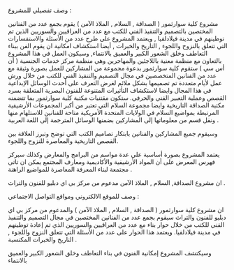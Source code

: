 وصف تفصيلي للمشروع :

مشروع كلية سوارثمور ( الصداقة , السلام , الملاذ الآمن ) يقوم بجمع عدد من الفنانين المختصين بالتصميم والتنفيذ الفني للكتب مع عدد من العراقيين والسوريين الذين تم توطينهم في مدينة فيلادلفيا , ويعتمد المشروع على طرح عدد من الأسئلة والاستفسارات التي تتعلق بالنزوح واللجوء , التاريخ والخبرات , أيضا استكشاف امكانية ان يقوم الفن ببناء التعاطف وخلق الشعور الكبير والعميق بالانتماء,
وسيكون العمل في هذا المشروع بالتعاون مع منظمة معنية باللاجئين والمهاجرين وهي منظمة مركز خدمات الجنسية ( أن أس سي )
ستقوم كلية سوارثمور بدعوة مجموعة من المشاركين للعمل بصورة وثيقة مع عدد من الفنانين المتخصصين في مجال التصميم والتنفيذ الفني للكتب من خلال ورش عمل لأيام متعددة تم تصميمها بشكل ملائم لغرض التعرف على أحدث الوسائل الإبداعية في هذا المجال وايضا  لاستكشاف التأثيرات المتنوعة  للفنون البصرية المتعلقة بسرد القصص وعملية التعبير الفني والحرفي.
ستكون مقتنيات مكتبة كلية سوارثمور بما تتضمنه مكتبة الصداقة التاريخية وايضا مجموعة السلام التي تعتبر من أكبر المجموعات الأرشيفية المرتبطة بمواضيع السلام في الولايات المتحدة الأمريكية  متاحة للفنانين للاستلهام منها ونقل قسم من معلوماتها إلى المشاركين بضمنها الوسائل المترجمة إلى اللغة العربية .

وسيقوم جميع المشاركين والفنانين بابتكار تصاميم الكتب التي توضح وتبرز العلاقة بين القصص التاريخية والمعاصرة للنزوح واللجوء.

يعتمد المشروع بصورة أساسية على عدة مواسم  من البرامج والمعارض وكذلك سيركز فهرس المعرض على أن  المواد الأرشيفية والأكاديمية ومعارف المجتمع يمكن ان تاتي مجتمعة لبناء المعرفة المعاصرة للمواضيع الراهنة .

ان مشروع الصداقة, السلام , الملاذ الآمن مدعوم من مركز بي اي دبليو للفنون والتراث . 

وصف للموقع الالكتروني ومواقع التواصل الاجتماعي :

ان مشروع كلية سوارثمور ( الصداقة , السلام , الملاذ الآمن ) والمدعوم من مركز بي اي دبليو للفنون والتراث سيقوم بجمع عدد من الفنانين المختصين في مجال التصميم والتنفيذ الفني للكتب من خلال حوار بناء مع عدد من العراقيين والسوريين الذي تم إعادة توطينهم في مدينة فيلادلفيا. 
ويعتمد هذا الحوار على عدد من الأسئلة التي تتعلق النزوح واللجوء , التاريخ والخبرات المكتسبة .

وسيكتشف المشروع إمكانية الفنون في بناء التعاطف وخلق الشعور الكبير والعميق بالانتماء  
